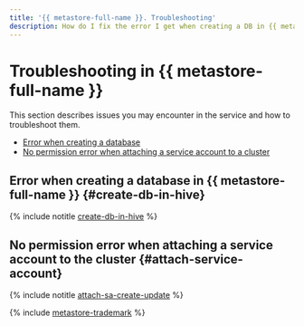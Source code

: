 ```yaml
---
title: '{{ metastore-full-name }}. Troubleshooting'
description: How do I fix the error I get when creating a DB in {{ metastore-name }}? Find the answer to this and other questions in this article.
---
```


# Troubleshooting in {{ metastore-full-name }}

This section describes issues you may encounter in the service and how to troubleshoot them.

* [Error when creating a database](#create-db-in-hive)
* [No permission error when attaching a service account to a cluster](#attach-service-account)

## Error when creating a database in {{ metastore-full-name }} {#create-db-in-hive}

{% include notitle [create-db-in-hive](../../_qa/metadata-hub/create-db-in-hive.md) %}

## No permission error when attaching a service account to the cluster {#attach-service-account}

{% include notitle [attach-sa-create-update](../../_qa/attach-sa-create-update.md) %}

{% include [metastore-trademark](../../_includes/metadata-hub/metastore-trademark.md) %}
